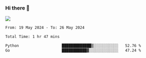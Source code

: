 ### Hi there 👋️

![](https://komarev.com/ghpvc/?username=Loner1024)

<!--START_SECTION:waka-->

```txt
From: 19 May 2024 - To: 26 May 2024

Total Time: 1 hr 47 mins

Python                   █████████████▒░░░░░░░░░░░   52.76 %
Go                       ███████████▓░░░░░░░░░░░░░   47.24 %
```

<!--END_SECTION:waka-->



